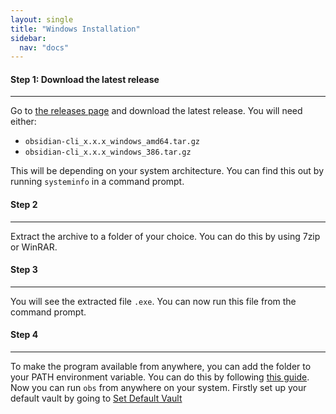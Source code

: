 ```yaml
---
layout: single
title: "Windows Installation"
sidebar:
  nav: "docs"
---
```


#### Step 1: Download the latest release
---
Go to [the releases page](https://github.com/Yakitrak/obsidian-cli/releases/latest) and download the latest release. You
will need either:

- `obsidian-cli_x.x.x_windows_amd64.tar.gz`
- `obsidian-cli_x.x.x_windows_386.tar.gz`

This will be depending on your system architecture. You can find this out by running `systeminfo` in a command prompt.

#### Step 2
---
Extract the archive to a folder of your choice. You can do this by using 7zip or WinRAR.

#### Step 3
---
You will see the extracted file `.exe`. You can now run this file from the command prompt.

#### Step 4
---
To make the program available from anywhere, you can add the folder to your PATH environment variable. You can do this
by following [this guide](https://www.architectryan.com/2018/03/17/add-to-the-path-on-windows-10/). Now you can
run `obs` from anywhere on your system. Firstly set up your default vault by going
to [Set Default Vault](/docs/commands/set-default-vault/)
        
